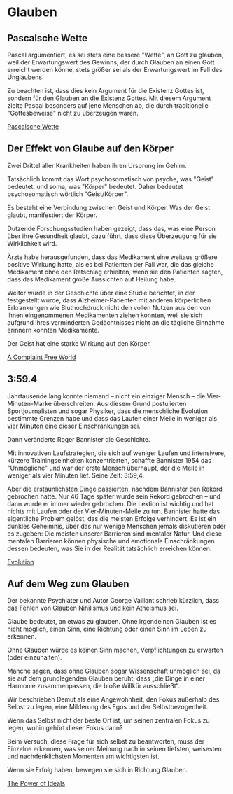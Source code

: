 # Glauben

## Pascalsche Wette

Pascal argumentiert, es sei stets eine bessere "Wette", an Gott zu glauben, weil der Erwartungswert des Gewinns, der durch Glauben an einen Gott erreicht werden könne, stets größer sei als der Erwartungswert im Fall des Unglaubens.

Zu beachten ist, dass dies kein Argument für die Existenz Gottes ist, sondern für den Glauben an die Existenz Gottes. Mit diesem Argument zielte Pascal besonders auf jene Menschen ab, die durch traditionelle "Gottesbeweise" nicht zu überzeugen waren. 

[Pascalsche Wette](https://de.wikipedia.org/wiki/Pascalsche_Wette)

## Der Effekt von Glaube auf den Körper

Zwei Drittel aller Krankheiten haben ihren Ursprung im Gehirn. 

Tatsächlich kommt das Wort psychosomatisch von psyche, was "Geist" bedeutet, und soma, was "Körper" bedeutet. Daher bedeutet psychosomatisch wörtlich "Geist/Körper". 

Es besteht eine Verbindung zwischen Geist und Körper. Was der Geist glaubt, manifestiert der Körper. 

Dutzende Forschungsstudien haben gezeigt, dass das, was eine Person über ihre Gesundheit glaubt, dazu führt, dass diese Überzeugung für sie Wirklichkeit wird. 

Ärzte habe herausgefunden, dass das Medikament eine weitaus größere positive Wirkung hatte, als es bei Patienten der Fall war, die das gleiche Medikament ohne den Ratschlag erhielten, wenn sie den Patienten sagten, dass das Medikament große Aussichten auf Heilung habe. 

Weiter wurde in der Geschichte über eine Studie berichtet, in der festgestellt wurde, dass Alzheimer-Patienten mit anderen körperlichen Erkrankungen wie Bluthochdruck nicht den vollen Nutzen aus den von ihnen eingenommenen Medikamenten ziehen konnten, weil sie sich aufgrund ihres verminderten Gedächtnisses nicht an die tägliche Einnahme erinnern konnten Medikamente. 

Der Geist hat eine starke Wirkung auf den Körper.

[A Complaint Free World](https://www.goodreads.com/book/show/1469401.A_Complaint_Free_World)

## 3:59.4

Jahrtausende lang konnte niemand – nicht ein einziger Mensch – die Vier-Minuten-Marke überschreiten. Aus diesem Grund postulierten Sportjournalisten und sogar Physiker, dass die menschliche Evolution bestimmte Grenzen habe und dass das Laufen einer Meile in weniger als vier Minuten eine dieser Einschränkungen sei.

Dann veränderte Roger Bannister die Geschichte.

Mit innovativen Laufstrategien, die sich auf weniger Laufen und intensivere, kürzere Trainingseinheiten konzentrierten, schaffte Bannister 1954 das "Unmögliche" und war der erste Mensch überhaupt, der die Meile in weniger als vier Minuten lief. Seine Zeit: 3:59,4.

Aber die erstaunlichsten Dinge passierten, nachdem Bannister den Rekord gebrochen hatte. Nur 46 Tage später wurde sein Rekord gebrochen – und dann wurde er immer wieder gebrochen. Die Lektion ist wichtig und hat nichts mit Laufen oder der Vier-Minuten-Meile zu tun. Bannister hatte das eigentliche Problem gelöst, das die meisten Erfolge verhindert. Es ist ein dunkles Geheimnis, über das nur wenige Menschen jemals diskutieren oder es zugeben: Die meisten unserer Barrieren sind mentaler Natur. Und diese mentalen Barrieren können physische und emotionale Einschränkungen dessen bedeuten, was Sie in der Realität tatsächlich erreichen können.

[Evolution](https://www.goodreads.com/book/show/17570741-evolution)

## Auf dem Weg zum Glauben

Der bekannte Psychiater und Autor George Vaillant schrieb kürzlich, dass das Fehlen von Glauben Nihilismus und kein Atheismus sei. 

Glaube bedeutet, an etwas zu glauben. Ohne irgendeinen Glauben ist es nicht möglich, einen Sinn, eine Richtung oder einen Sinn im Leben zu erkennen. 

Ohne Glauben würde es keinen Sinn machen, Verpflichtungen zu erwarten (oder einzuhalten). 

Manche sagen, dass ohne Glauben sogar Wissenschaft unmöglich sei, da sie auf dem grundlegenden Glauben beruht, dass „die Dinge in einer Harmonie zusammenpassen, die bloße Willkür ausschließt“.

Wir beschrieben Demut als eine Angewohnheit, den Fokus außerhalb des Selbst zu legen, eine Milderung des Egos und der Selbstbezogenheit. 

Wenn das Selbst nicht der beste Ort ist, um seinen zentralen Fokus zu legen, wohin gehört dieser Fokus dann? 

Beim Versuch, diese Frage für sich selbst zu beantworten, muss der Einzelne erkennen, was seiner Meinung nach in seinen tiefsten, weisesten und nachdenklichsten Momenten am wichtigsten ist. 

Wenn sie Erfolg haben, bewegen sie sich in Richtung Glauben.

[The Power of Ideals](https://www.goodreads.com/book/show/23316201-the-power-of-ideals)